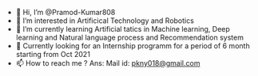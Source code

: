- 👋 Hi, I’m @Pramod-Kumar808
- 👀 I’m interested in Artificical Technology and Robotics
- 🌱 I’m currently learning Artificial tatics in Machine learning, Deep learning and Natural language process and Recommendation system
- 💞️ Currently looking for an Internship programm for a period of 6 month starting from Oct 2021
- 📫 How to reach me ? Ans: Mail id: pkny018@gmail.com

<!---
Pramod-Kumar808/Pramod-Kumar808 is a ✨ special ✨ repository because its `README.md` (this file) appears on your GitHub profile.
You can click the Preview link to take a look at your changes.
--->
